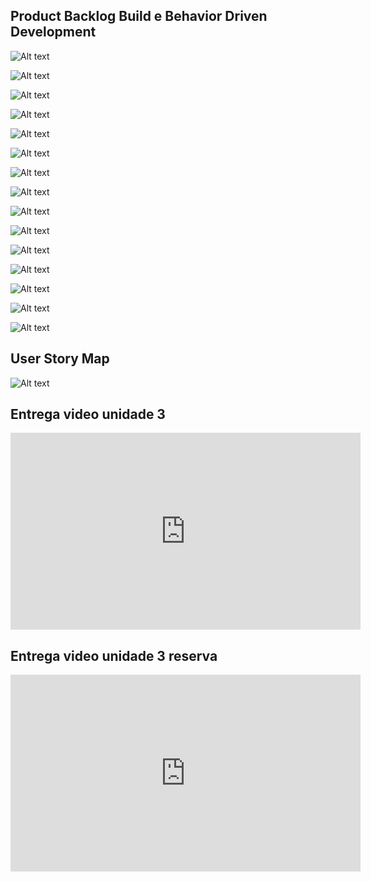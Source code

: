 ## Product Backlog Build e Behavior Driven Development

![Alt text](image-2.png)

![Alt text](image-3.png)

![Alt text](image-4.png)

![Alt text](image-5.png)

![Alt text](image-6.png)

![Alt text](image-7.png)

![Alt text](image-8.png)

![Alt text](image-9.png)

![Alt text](image-10.png)

![Alt text](image-11.png)

![Alt text](image-12.png)

![Alt text](image-13.png)

![Alt text](image-14.png)

![Alt text](image-15.png)

![Alt text](image-16.png)

## User Story Map

![Alt text](image-1.png)

## Entrega video unidade 3

<iframe width="560" height="315" src="https://www.youtube.com/embed/pkbEIiLki1c?si=tsaog4_gB2y05p4o" title="YouTube video player" frameborder="0" allow="accelerometer; autoplay; clipboard-write; encrypted-media; gyroscope; picture-in-picture; web-share" allowfullscreen></iframe>

## Entrega video unidade 3 reserva

<iframe width="560" height="315" src="https://www.youtube.com/embed/iDzNHYtcRRA?si=CZ7icy_bd_N5cHx9" title="YouTube video player" frameborder="0" allow="accelerometer; autoplay; clipboard-write; encrypted-media; gyroscope; picture-in-picture; web-share" allowfullscreen></iframe>